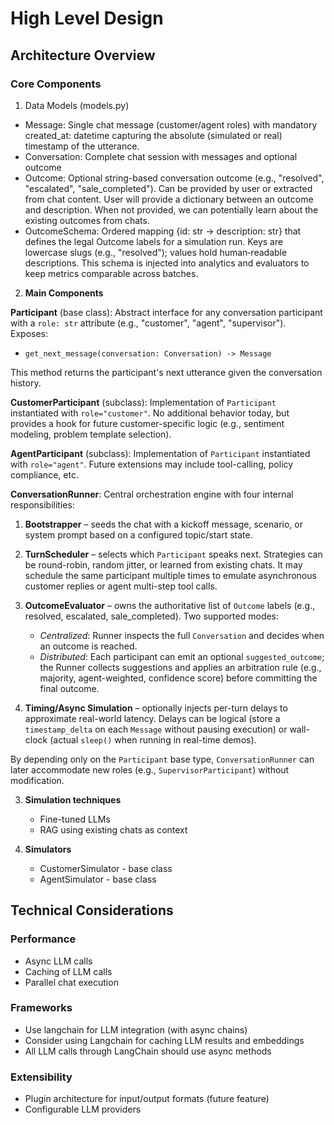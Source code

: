 # High Level Design

## Architecture Overview

### Core Components

1. Data Models (models.py)
 - Message: Single chat message (customer/agent roles) with mandatory created_at: datetime capturing the absolute (simulated or real) timestamp of the utterance.
 - Conversation: Complete chat session with messages and optional outcome
 - Outcome: Optional string-based conversation outcome (e.g., "resolved", "escalated", "sale_completed"). Can be provided by user or extracted from chat content. User will provide a dictionary between an outcome and description. When not provided, we can potentially learn about the existing outcomes from chats.
 - OutcomeSchema: Ordered mapping {id: str → description: str} that defines the legal Outcome labels for a simulation run. Keys are lowercase slugs (e.g., "resolved"); values hold human‑readable descriptions. This schema is injected into analytics and evaluators to keep metrics comparable across batches.

2. **Main Components**

**Participant** (base class): Abstract interface for any conversation participant with a `role: str` attribute (e.g., "customer", "agent", "supervisor"). Exposes:

- `get_next_message(conversation: Conversation) -> Message`

This method returns the participant's next utterance given the conversation history.

**CustomerParticipant** (subclass): Implementation of `Participant` instantiated with `role="customer"`. No additional behavior today, but provides a hook for future customer-specific logic (e.g., sentiment modeling, problem template selection).

**AgentParticipant** (subclass): Implementation of `Participant` instantiated with `role="agent"`. Future extensions may include tool-calling, policy compliance, etc.

**ConversationRunner**: Central orchestration engine with four internal responsibilities:

1. **Bootstrapper** – seeds the chat with a kickoff message, scenario, or system prompt based on a configured topic/start state.

2. **TurnScheduler** – selects which `Participant` speaks next. Strategies can be round-robin, random jitter, or learned from existing chats. It may schedule the same participant multiple times to emulate asynchronous customer replies or agent multi-step tool calls.

3. **OutcomeEvaluator** – owns the authoritative list of `Outcome` labels (e.g., resolved, escalated, sale_completed). Two supported modes:
   - *Centralized*: Runner inspects the full `Conversation` and decides when an outcome is reached.
   - *Distributed*: Each participant can emit an optional `suggested_outcome`; the Runner collects suggestions and applies an arbitration rule (e.g., majority, agent-weighted, confidence score) before committing the final outcome.

4. **Timing/Async Simulation** – optionally injects per-turn delays to approximate real-world latency. Delays can be logical (store a `timestamp_delta` on each `Message` without pausing execution) or wall-clock (actual `sleep()` when running in real-time demos).

By depending only on the `Participant` base type, `ConversationRunner` can later accommodate new roles (e.g., `SupervisorParticipant`) without modification.

3. **Simulation techniques**
   - Fine-tuned LLMs
   - RAG using existing chats as context

4. **Simulators**
   - CustomerSimulator - base class
   - AgentSimulator - base class


## Technical Considerations

### Performance
- Async LLM calls
- Caching of LLM calls
- Parallel chat execution

### Frameworks
- Use langchain for LLM integration (with async chains)
- Consider using Langchain for caching LLM results and embeddings
- All LLM calls through LangChain should use async methods

### Extensibility
- Plugin architecture for input/output formats (future feature)
- Configurable LLM providers
